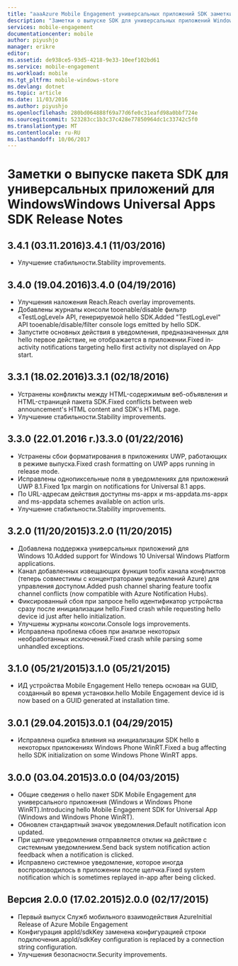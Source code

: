 ```yaml
---
title: "aaaAzure Mobile Engagement универсальных приложений SDK заметки о выпуске Windows | Документы Microsoft"
description: "Заметки о выпуске SDK для универсальных приложений Windows для Служб мобильного взаимодействия Azure"
services: mobile-engagement
documentationcenter: mobile
author: piyushjo
manager: erikre
editor: 
ms.assetid: de938ce5-93d5-4218-9e33-10eef102bd61
ms.service: mobile-engagement
ms.workload: mobile
ms.tgt_pltfrm: mobile-windows-store
ms.devlang: dotnet
ms.topic: article
ms.date: 11/03/2016
ms.author: piyushjo
ms.openlocfilehash: 280bd064888f69a77d6fe0c31eafd98a0bbf724e
ms.sourcegitcommit: 523283cc1b3c37c428e77850964dc1c33742c5f0
ms.translationtype: MT
ms.contentlocale: ru-RU
ms.lasthandoff: 10/06/2017
---
```

# <a name="windows-universal-apps-sdk-release-notes"></a><span data-ttu-id="aff11-103">Заметки о выпуске пакета SDK для универсальных приложений для Windows</span><span class="sxs-lookup"><span data-stu-id="aff11-103">Windows Universal Apps SDK Release Notes</span></span>
## <a name="341-11032016"></a><span data-ttu-id="aff11-104">3.4.1 (03.11.2016)</span><span class="sxs-lookup"><span data-stu-id="aff11-104">3.4.1 (11/03/2016)</span></span>

* <span data-ttu-id="aff11-105">Улучшение стабильности.</span><span class="sxs-lookup"><span data-stu-id="aff11-105">Stability improvements.</span></span>

## <a name="340-04192016"></a><span data-ttu-id="aff11-106">3.4.0 (19.04.2016)</span><span class="sxs-lookup"><span data-stu-id="aff11-106">3.4.0 (04/19/2016)</span></span>
* <span data-ttu-id="aff11-107">Улучшения наложения Reach.</span><span class="sxs-lookup"><span data-stu-id="aff11-107">Reach overlay improvements.</span></span>
* <span data-ttu-id="aff11-108">Добавлены журналы консоли tooenable/disable фильтр «TestLogLevel» API, генерируемой hello SDK.</span><span class="sxs-lookup"><span data-stu-id="aff11-108">Added "TestLogLevel" API tooenable/disable/filter console logs emitted by hello SDK.</span></span>
* <span data-ttu-id="aff11-109">Запустите основных действия в уведомления, предназначенных для hello первое действие, не отображается в приложении.</span><span class="sxs-lookup"><span data-stu-id="aff11-109">Fixed in-activity notifications targeting hello first activity not displayed on App start.</span></span>

## <a name="331-02182016"></a><span data-ttu-id="aff11-110">3.3.1 (18.02.2016)</span><span class="sxs-lookup"><span data-stu-id="aff11-110">3.3.1 (02/18/2016)</span></span>
* <span data-ttu-id="aff11-111">Устранены конфликты между HTML-содержимым веб-объявления и HTML-страницей пакета SDK.</span><span class="sxs-lookup"><span data-stu-id="aff11-111">Fixed conflicts between web announcement's HTML content and SDK's HTML page.</span></span>
* <span data-ttu-id="aff11-112">Улучшение стабильности.</span><span class="sxs-lookup"><span data-stu-id="aff11-112">Stability improvements.</span></span>

## <a name="330-01222016"></a><span data-ttu-id="aff11-113">3.3.0 (22.01.2016 г.)</span><span class="sxs-lookup"><span data-stu-id="aff11-113">3.3.0 (01/22/2016)</span></span>
* <span data-ttu-id="aff11-114">Устранены сбои форматирования в приложениях UWP, работающих в режиме выпуска.</span><span class="sxs-lookup"><span data-stu-id="aff11-114">Fixed crash formatting on UWP apps running in release mode.</span></span>
* <span data-ttu-id="aff11-115">Исправлены однопиксельные поля в уведомлениях для приложений UWP 8.1.</span><span class="sxs-lookup"><span data-stu-id="aff11-115">Fixed 1px margin on notifications for Universal 8.1 apps.</span></span>
* <span data-ttu-id="aff11-116">По URL-адресам действия доступны ms-appx и ms-appdata.</span><span class="sxs-lookup"><span data-stu-id="aff11-116">ms-appx and ms-appdata schemes available on action urls.</span></span>
* <span data-ttu-id="aff11-117">Улучшение стабильности.</span><span class="sxs-lookup"><span data-stu-id="aff11-117">Stability improvements.</span></span>

## <a name="320-11202015"></a><span data-ttu-id="aff11-118">3.2.0 (11/20/2015)</span><span class="sxs-lookup"><span data-stu-id="aff11-118">3.2.0 (11/20/2015)</span></span>
* <span data-ttu-id="aff11-119">Добавлена поддержка универсальных приложений для Windows 10.</span><span class="sxs-lookup"><span data-stu-id="aff11-119">Added support for Windows 10 Universal Windows Platform applications.</span></span>
* <span data-ttu-id="aff11-120">Канал добавленных извещающих функция toofix канала конфликтов (теперь совместимы с концентраторами уведомлений Azure) для управления доступом.</span><span class="sxs-lookup"><span data-stu-id="aff11-120">Added push channel sharing feature toofix channel conflicts (now compatible with Azure Notification Hubs).</span></span>
* <span data-ttu-id="aff11-121">Фиксированный сбоя при запросе hello идентификатор устройства сразу после инициализации hello.</span><span class="sxs-lookup"><span data-stu-id="aff11-121">Fixed crash while requesting hello device id just after hello initialization.</span></span>
* <span data-ttu-id="aff11-122">Улучшены журналы консоли.</span><span class="sxs-lookup"><span data-stu-id="aff11-122">Console logs improvements.</span></span>
* <span data-ttu-id="aff11-123">Исправлена проблема сбоев при анализе некоторых необработанных исключений.</span><span class="sxs-lookup"><span data-stu-id="aff11-123">Fixed crash while parsing some unhandled exceptions.</span></span>

## <a name="310-05212015"></a><span data-ttu-id="aff11-124">3.1.0 (05/21/2015)</span><span class="sxs-lookup"><span data-stu-id="aff11-124">3.1.0 (05/21/2015)</span></span>
* <span data-ttu-id="aff11-125">ИД устройства Mobile Engagement Hello теперь основан на GUID, созданный во время установки.</span><span class="sxs-lookup"><span data-stu-id="aff11-125">hello Mobile Engagement device id is now based on a GUID generated at installation time.</span></span>

## <a name="301-04292015"></a><span data-ttu-id="aff11-126">3.0.1 (29.04.2015)</span><span class="sxs-lookup"><span data-stu-id="aff11-126">3.0.1 (04/29/2015)</span></span>
* <span data-ttu-id="aff11-127">Исправлена ошибка влияния на инициализации SDK hello в некоторых приложениях Windows Phone WinRT.</span><span class="sxs-lookup"><span data-stu-id="aff11-127">Fixed a bug affecting hello SDK initialization on some Windows Phone WinRT apps.</span></span>

## <a name="300-04032015"></a><span data-ttu-id="aff11-128">3.0.0 (03.04.2015)</span><span class="sxs-lookup"><span data-stu-id="aff11-128">3.0.0 (04/03/2015)</span></span>
* <span data-ttu-id="aff11-129">Общие сведения о hello пакет SDK Mobile Engagement для универсального приложения (Windows и Windows Phone WinRT).</span><span class="sxs-lookup"><span data-stu-id="aff11-129">Introducing hello Mobile Engagement SDK for Universal App (Windows and Windows Phone WinRT).</span></span>
* <span data-ttu-id="aff11-130">Обновлен стандартный значок уведомления.</span><span class="sxs-lookup"><span data-stu-id="aff11-130">Default notification icon updated.</span></span>
* <span data-ttu-id="aff11-131">При щелчке уведомления отправляется отклик на действие с системным уведомлением.</span><span class="sxs-lookup"><span data-stu-id="aff11-131">Send back system notification action feedback when a notification is clicked.</span></span>
* <span data-ttu-id="aff11-132">Исправлено системное уведомление, которое иногда воспроизводилось в приложении после щелчка.</span><span class="sxs-lookup"><span data-stu-id="aff11-132">Fixed system notification which is sometimes replayed in-app after being clicked.</span></span>

## <a name="200-02172015"></a><span data-ttu-id="aff11-133">Версия 2.0.0 (17.02.2015)</span><span class="sxs-lookup"><span data-stu-id="aff11-133">2.0.0 (02/17/2015)</span></span>
* <span data-ttu-id="aff11-134">Первый выпуск Служб мобильного взаимодействия Azure</span><span class="sxs-lookup"><span data-stu-id="aff11-134">Initial Release of Azure Mobile Engagement</span></span>
* <span data-ttu-id="aff11-135">Конфигурация appId/sdkKey заменена конфигурацией строки подключения.</span><span class="sxs-lookup"><span data-stu-id="aff11-135">appId/sdkKey configuration is replaced by a connection string configuration.</span></span>
* <span data-ttu-id="aff11-136">Улучшения безопасности.</span><span class="sxs-lookup"><span data-stu-id="aff11-136">Security improvements.</span></span>

